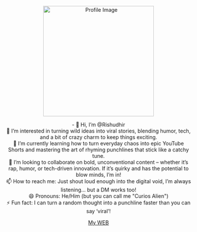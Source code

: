 <p align="center">
  <img src="https://drive.google.com/uc?export=view&id=1JvHUdj08evDDFfERGy4GmzVUsGU_ddJr" alt="Profile Image" width="300" />
</p>

<p align="center">
  - 👋 Hi, I’m @Rishudhir
  <br>👀 I’m interested in turning wild ideas into viral stories, blending humor, tech, and a bit of crazy charm to keep things exciting.
  <br>🌱 I’m currently learning how to turn everyday chaos into epic YouTube Shorts and mastering the art of rhyming punchlines that stick like a catchy tune.
  <br>💞️ I’m looking to collaborate on bold, unconventional content – whether it’s rap, humor, or tech-driven innovation. If it’s quirky and has the potential to blow minds, I’m in!
  <br>📫 How to reach me: Just shout loud enough into the digital void, I’m always listening... but a DM works too!
  <br>😄 Pronouns: He/Him (but you can call me "Curios Alien")
  <br>⚡ Fun fact: I can turn a random thought into a punchline faster than you can say ‘viral’!
</p>

<p align="center">
  <a href="https://rishidheer.github.io/alien.io/">My WEB</a>
</p>
